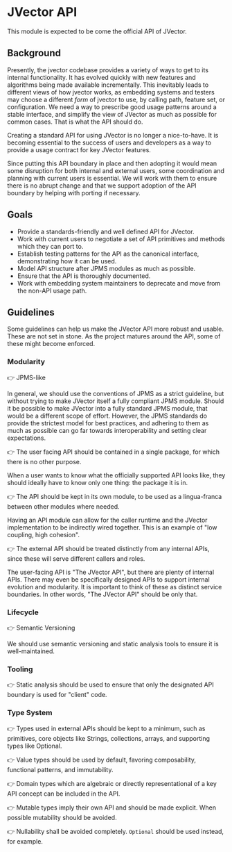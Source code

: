 # JVector API

This module is expected to be come the official API of JVector.

## Background

Presently, the jvector codebase provides a variety of ways to get to its internal functionality. 
It has evolved quickly with new features and algorithms being made available incrementally. This 
inevitably leads to different views of how jvector works, as embedding systems and testers may 
choose a different _form_ of jvector to use, by calling path, feature set, or configuration. We 
need a way to prescribe good usage patterns around a stable interface, and simplify the view of 
JVector as much as possible for common cases. That is what the API should do.

Creating a standard API for using JVector is no longer a nice-to-have. It is becoming essential 
to the success of users and developers as a way to provide a usage contract for key JVector 
features.

Since putting this API boundary in place and then adopting it would mean some disruption for
both internal and external users, some coordination and planning with current users is
essential. We will work with them to ensure there is no abrupt change and that we support 
adoption of the API boundary by helping with porting if necessary.

## Goals

* Provide a standards-friendly and well defined API for JVector.
* Work with current users to negotiate a set of API primitives and methods which they can port to.
* Establish testing patterns for the API as the canonical interface, demonstrating how it can be 
  used.
* Model API structure after JPMS modules as much as possible.
* Ensure that the API is thoroughly documented.
* Work with embedding system maintainers to deprecate and move from the non-API usage path.

## Guidelines

Some guidelines can help us make the JVector API more robust and usable. These are not set in 
stone. As the project matures around the API, some of these might become enforced.

### Modularity

👉 JPMS-like

In general, we should use the conventions of JPMS as a strict guideline, but without trying to 
make JVector itself a fully compliant JPMS module. Should it be possible to make JVector into 
a fully standard JPMS module, that would be a different scope of effort. However, the JPMS 
standards do provide the strictest model for best practices, and adhering to them as much as 
possible can go far towards interoperability and setting clear expectations.

👉 The user facing API should be contained in a single package, for which there is no other purpose.

When a user wants to know what the officially supported API looks like, they should ideally have 
to know only one thing: the package it is in.

👉 The API should be kept in its own module, to be used as a lingua-franca between other modules where needed.

Having an API module can allow for the caller runtime and the JVector implementation to be 
indirectly wired together. This is an example of "low coupling, high cohesion".  

👉 The external API should be treated distinctly from any internal APIs, since these will serve different callers and roles.

The user-facing API is "The JVector API", but there are plenty of internal APIs. There may even 
be specifically designed APIs to support internal evolution and modularity. It is important to 
think of these as distinct service boundaries. In other words, "The JVector API" should be only 
that.


### Lifecycle

👉 Semantic Versioning

We should use semantic versioning and static analysis tools to ensure it is well-maintained.

### Tooling

👉 Static analysis should be used to ensure that only the designated API boundary is used for 
"client" code.

### Type System

👉 Types used in external APIs should be kept to a minimum, such as primitives, core objects 
like Strings, collections, arrays, and supporting types like Optional.

👉 Value types should be used by default, favoring composability, functional patterns, and immutability.

👉 Domain types which are algebraic or directly representational of a key API concept can be 
included in the API.

👉 Mutable types imply their own API and should be made explicit. When possible mutability should 
be avoided.

👉 Nullability shall be avoided completely. `Optional` should be used instead, for example. 

